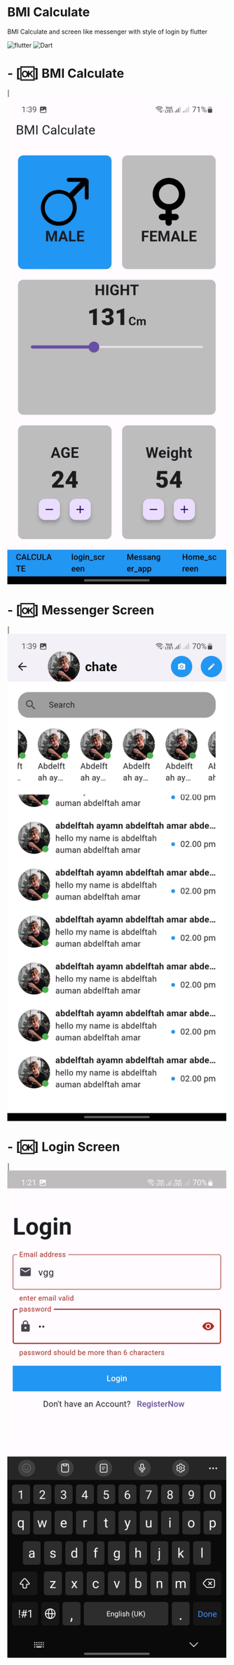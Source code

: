 # BMI Calculate 

BMI Calculate and screen like messenger with style of login by flutter

![flutter](https://img.shields.io/badge/Flutter-Framework-green?logo=flutter)
![Dart](https://img.shields.io/badge/Dart-Language-blue?logo=dart)

# - [🆗] BMI Calculate 
|<img src="snapshot/BMI.jpg" width="500">


# - [🆗] Messenger Screen 

|<img src="snapshot/messenger.jpg" width="500">

# - [🆗] Login Screen 
|<img src="snapshot/LOGIN.jpg" width="500">


